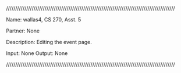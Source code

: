 ////////////////////////////////////////////////////////////////////////////////////////////

Name: wallas4, CS 270, Asst. 5

Partner: None

Description: Editing the event page.

Input: None Output: None

////////////////////////////////////////////////////////////////////////////////////////////
